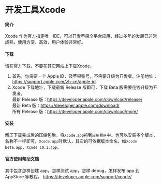 # 开发工具Xcode

#### 简介
Xcode 作为官方指定唯一IDE，可以开发苹果全平台应用，经过多年的发展已非常成熟，使用方便、高效，用户体验非常好。

#### 下载
请在官方下载，不要在其它网站上下载Xcode。
1. 首先，你需要一个 Apple ID，及苹果账号，不需要升级为开发者。注册地址：https://support.apple.com/zh-cn/apple-id
2. Xcode 下载地址，下载最新 Release 版即可，下载 Beta 版需要花钱升级为开发者。  
最新 Release 版：https://developer.apple.com/download/release/  
最新 Beta 版：https://developer.apple.com/download/  
所有 Release 版：https://developer.apple.com/download/more/

#### 安装
解压下载完成后的压缩包后，将`Xcode.app`拖到`应用程序`中。也可以安装多个版本，名称不一样即可，`Xcode.app`时默认，其它的可依据版本命名，如`Xcode beta.app`、`Xcode 10.1.app`。

#### 官方使用帮助文档
其中包含怎样创建 app，怎样测试 app，怎样 debug，怎样发布 app 到 AppStore 等教程。
https://developer.apple.com/support/xcode/
